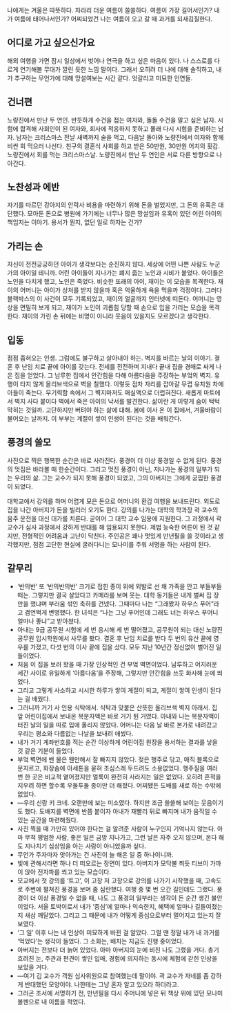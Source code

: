 나에게는 겨울은 따뜻하다. 차라리 더운 여름이 쓸쓸하다. 여름이 가장 길어서인가? 내가 여름에 태어나서인가? 어찌되었건 나는 여름이 오고 갈 때 과거를 되새김질한다.

## 어디로 가고 싶으신가요

해외 여행을 가면 잠시 일상에서 벗어나 연극을 하고 싶은 마음이 있다. 나 스스로를 다르게 연기해볼 무대가 깔린 듯한 느낌 말이다. 그래서 오히려 더 나에 대해 솔직하고, 내가 추구하는 무언가에 대해 망설여보는 시간 같다. 엇갈리고 미묘한 인연들.

## 건너편

노량진에서 만난 두 연인. 반듯하게 수건을 접는 여자와, 돌돌 수건을 말고 싶은 남자. 시험에 합격해 사회인이 된 여자와, 회사에 적응하지 못하고 몰래 다시 시험을 준비하는 남자. 남자는 크리스마스 전날 새벽까지 술을 먹고, 다음날 돌아와 노량진에서 여자와 함께 비싼 회 먹으러 나선다. 친구의 결혼식 사회를 하고 받은 50만원, 30만원 어치의 횟감. 노량진에서 회를 먹는 크리스마스날. 노량진에서 만난 두 연인은 서로 다른 방향으로 나아간다.

## 노찬성과 에반

자기를 따르던 강아지의 안락사 비용을 마련하기 위해 돈을 벌었지만, 그 돈의 유혹은 대단했다. 모아둔 돈으로 병원에 가기에는 너무나 많은 망설임과 유혹이 있던 어린 아이의 책임지는 이야기. 용서가 뭔지, 없던 일로 하자는 건가?

## 가리는 손

자신이 전전긍긍하던 아이가 생각보다는 순진하지 않다. 세상에 어떤 나쁜 사람도 누군가의 아이일 테니까. 어린 아이들이 지나가는 폐지 줍는 노인과 시비가 붙었다. 아이들은 노인을 다치게 했고, 노인은 죽었다. 비슷한 또래의 아이, 재이는 이 모습을 목격한다. 재이의 어머니는 아이가 상처를 받지 않을까 혹은 억울하게 욕을 먹을까 걱정이다. 그러다 블랙박스의 이 사건이 모두 기록되었고, 재이의 얼굴까지 인터넷에 떠돈다. 어머니는 영상을 면밀히 보게 되고, 재이가 노인이 괴롭힘 당할 때 손으로 입을 가리는 모습을 목격한다. 재이의 가린 손 뒤에는 비명이 아니라 웃음이 있을지도 모르겠다고 생각한다.

## 입동

점점 좁혀오는 인생. 그럼에도 불구하고 살아내야 하는. 벽지를 바르는 날의 이야기. 결혼 후 난임 치료 끝에 아이를 갖는다. 전세를 전전하며 지내다 끝내 집을 경매로 싸게 나온 집을 얻었다. 그 남루한 집에서 안간힘을 다해 아름다움을 주장하는 부엌의 벽지. 유행이 타지 않게 올리브색으로 벽을 칠했다. 이렇듯 점차 자리를 잡아갈 무렵 유치원 차에 아들이 죽는다. 무기력함 속에서 그 벽지마저도 매실액으로 더럽혀진다. 새롭게 마트에서 벽지 사다 붙이다 벽에서 죽은 아이의 낙서를 발견한다. 삶이란 게 이렇게 숨이 턱턱 막히는 것일까. 고단하지만 버텨야 하는 삶에 대해. 봄에 이사 온 이 집에서, 겨울바람이 불어오는 날까지. 이 부부는 계절이 쌓여 인생이 된다는 것을 배워간다.

## 풍경의 쓸모

사진으로 찍은 행복한 순간은 바로 사라진다. 풍경이 더 이상 풍경일 수 없게 된다. 풍경의 멋짐은 바라볼 때 한순간이다. 그리고 멋진 풍경이 아닌, 지나가는 풍경의 일부가 되는 우리의 삶. 그는 교수가 되지 못해 풍경이 되었고, 그의 아버지는 그에게 궁핍한 풍경이 되었다.

대학교에서 강의를 하며 어렵게 모은 돈으로 어머니의 환갑 여행을 보내드린다. 외도로 집을 나간 아버지가 돈을 빌리러 오기도 한다. 강의를 나가는 대학의 학과장 곽 교수의 음주 운전을 대신 대가를 치른다. 곧이어 그 대학 교수 임용에 지원한다. 그 과정에서 곽 교수가 심사 과정에서 강하게 반대를 해 임용되지 못한다. 제법 능숙한 어른이 된 것 같지만, 전형적인 어려움과 고난이 닥친다. 주인공은 꽤나 멋있게 만년필을 쓸 것이라고 생각했지만, 점점 고단한 현실에 굴러다니는 모나미를 주워 서명을 하는 사람이 된다.

## 갈무리

* ‘반의반’ 또 ‘반의반의반’ 크기로 접힌 종이 위에 외발로 선 채 가족을 안고 부들부들 떠는. 그렇지만 결국 살았다고 카메라를 보며 웃는. 대학 동기들은 내게 벌써 집 장만을 했냐며 부러움 섞인 축하를 건넸다. 그때마다 나는 “그래봤자 하우스 푸어”라고 겸연쩍게 변명했다. 한 녀석은 “나는 그냥 푸어인데 그래도 너는 하우스 푸어니 얼마나 좋냐”고 받아쳤다.
* 아내는 9급 공무원 시험에 세 번 응시해 세 번 떨어졌고, 공무원이 되는 대신 노량진 공무원 입시학원에서 사무를 봤다. 결혼 후 난임 치료를 받다 두 번의 유산 끝에 영우를 가졌고, 다섯 번의 이사 끝에 집을 샀다. 모두 지난 10년간 정신없이 벌어진 일들이었다.
* 처음 이 집을 보러 왔을 때 가장 인상적인 건 부엌 벽면이었다. 남루하고 어지러운 세간 사이로 유일하게 ‘아름다움’을 주장해, 그렇지만 안간힘을 쓰듯 화사해 눈에 띄었다.
* 그리고 그렇게 사소하고 시시한 하루가 쌓여 계절이 되고, 계절이 쌓여 인생이 된다는 걸 배웠다.
* 그러니까 거기 사 인용 식탁에서. 식탁과 맞붙은 산뜻한 올리브색 벽지 아래서. 집 앞 어린이집에서 보내온 복분자액은 바로 거기 튄 거였다. 아내와 나는 복분자액이 터진 날의 일을 따로 입에 올리지 않았다. 어머니는 다음 날 바로 본가로 내려갔고 우리는 평소와 다름없는 나날을 보내려 애썼다.
* 내가 거기 계좌번호를 적는 순간 이상하게 어린이집 원장을 용서하는 결과를 낳을 것 같은 기분이 들었다.
* 부엌 벽면에 밴 물은 웬만해서 잘 빠지지 않았다. 젖은 행주로 닦고, 매직 블록으로 문지르고, 화장솜에 아세톤을 묻혀 조심스레 두드려도 소용없었다. 행주질을 여러 번 한 곳은 비교적 옅어졌지만 얼룩이 완전히 사라지는 일은 없었다. 오히려 흔적을 지우려 하면 할수록 우둘투둘 종이만 더 해졌다. 어찌됐든 도배를 새로 하는 수밖에 없었다.
* —우리 신랑 키 크네. 오랜만에 보는 미소였다. 하지만 조금 쓸쓸해 보이는 웃음이기도 했다. 도배지를 벽면에 반쯤 붙이자 아내가 재빨리 뒤로 빠지며 내가 움직일 수 있는 공간을 마련해줬다.
* 사진 찍을 때 가만히 있어야 한다는 걸 알려준 사람이 누구인지 기억나지 않는다. 아마 무척 평범한 사람, 좋은 일은 금방 지나가고, 그런 날은 자주 오지 않으며, 온다 해도 지나치기 십상임을 아는 사람이 아니었을까 싶다.
* 무언가 주자마자 앗아가는 건 사진이 늘 해온 일 중 하나이니까.
* 빛에 관해서라면 하나 더 떠오르는 장면이 있다. 아버지가 모닥불 쬐듯 티브이 가까이 앉아 전자파를 쐬고 있는 모습이다.
* 모교에서 첫 강의를 ‘트고’, 이 고장 저 고장으로 강의를 나가기 시작했을 때, 고속도로 주변에 펼쳐진 풍경을 보며 좀 심란했다. 여행 중 몇 번 오간 길인데도 그랬다. 풍경이 더 이상 풍경일 수 없을 때, 나도 그 풍경의 일부라는 생각이 든 순간 생긴 불안이었다. 서울 토박이로서 내가 ‘중심’에 얼마나 익숙한지, 혜택에 얼마나 길들여졌는지 새삼 깨달았다. 그리고 그 때문에 내가 어떻게 중심으로부터 멀어지고 있는지 잘 보였다.
* ‘그 일’ 이후 나는 내 인상이 미묘하게 바뀐 걸 알았다. 그럴 땐 정말 내가 내 과거를 ‘먹었다’는 생각이 들었다. 그 소화는, 배치는 지금도 진행 중이었다.
* 아버지는 전보다 더 늙어 있었다. 아마 아버지의 눈에 비친 나도 그랬을 거다. 총기 흐려진 눈, 주관과 편견이 쌓인 입매, 경험에 의지하는 동시에 체험에 갇힌 인상을 보았을 거다.
* —여기 김 교수가 객원 심사위원으로 참여했는데 말이야. 곽 교수가 자네를 좀 강하게 반대했던 모양이야. 나한테는 그냥 혼자 알고 있으라 하더라고.
* 그러곤 조서에 서명하기 전, 만년필을 다시 주머니에 넣은 뒤 책상 위에 있던 모나미 볼펜으로 내 이름을 적었다.